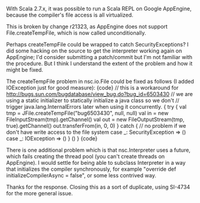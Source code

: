 With Scala 2.7.x, it was possible to run a Scala REPL on Google AppEngine, because the compiler's file access is all virtualized.

This is broken by change r21323, as AppEngine does not support File.createTempFile, which is now called unconditionally.

Perhaps createTempFile could be wrapped to catch SecurityExceptions?
I did some hacking on the source to get the interpreter working again on AppEngine; I'd consider submitting a patch/commit but I'm not familiar with the procedure.  But I think I understand the extent of the problem and how it might be fixed.

The createTempFile problem in nsc.io.File could be fixed as follows (I added IOException just for good measure):
{code}
  // this is a workaround for http://bugs.sun.com/bugdatabase/view_bug.do?bug_id=6503430
  // we are using a static initializer to statically initialize a java class so we don't
  // trigger java.lang.InternalErrors later when using it concurrently.
  {
    try {
      val tmp = JFile.createTempFile("bug6503430", null, null)
      val in = new FileInputStream(tmp).getChannel()
      val out = new FileOutputStream(tmp, true).getChannel()
      out.transferFrom(in, 0, 0)
    }
    catch {
      // no problem if we don't have write access to the file system
      case _: SecurityException => ()
      case _: IOException => ()
    }
    ()
  }
{code}

There is one additional problem which is that nsc.Interpreter uses a future, which fails creating the thread pool (you can't create threads on AppEngine).  I would settle for being able to subclass Interpreter in a way that initializes the compiler synchronously, for example "override def initializeCompilerAsync = false", or some less contrived way.

Thanks for the response.
Closing this as a sort of duplicate, using SI-4734 for the more general issue.
